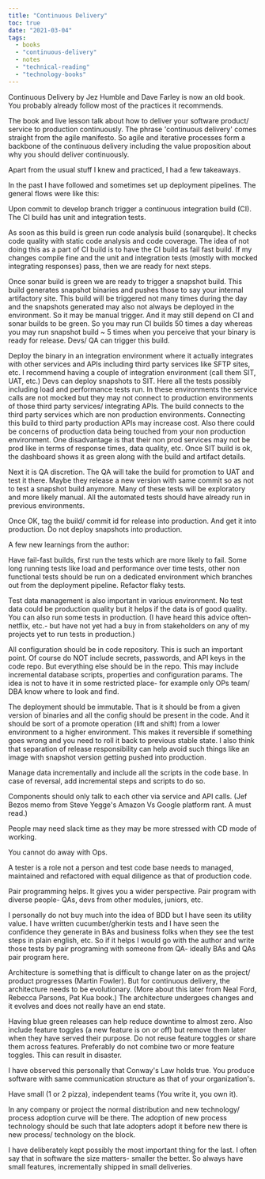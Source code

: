 ```yaml
---
title: "Continuous Delivery"
toc: true
date: "2021-03-04"
tags: 
  - books
  - "continuous-delivery"
  - notes
  - "technical-reading"
  - "technology-books"
---
```


Continuous Delivery by Jez Humble and Dave Farley is now an old book. You probably already follow most of the practices it recommends.

The book and live lesson talk about how to deliver your software product/ service to production continuously. The phrase 'continuous delivery' comes straight from the agile manifesto. So agile and iterative processes form a backbone of the continuous delivery including the value proposition about why you should deliver continuously.

Apart from the usual stuff I knew and practiced, I had a few takeaways.

In the past I have followed and sometimes set up deployment pipelines. The general flows were like this:

Upon commit to develop branch trigger a continuous integration build (CI). The CI build has unit and integration tests.

As soon as this build is green run code analysis build (sonarqube). It checks code quality with static code analysis and code coverage. The idea of not doing this as a part of CI build is to have the CI build as fail fast build. If my changes compile fine and the unit and integration tests (mostly with mocked integrating responses) pass, then we are ready for next steps.

Once sonar build is green we are ready to trigger a snapshot build. This build generates snapshot binaries and pushes those to say your internal artifactory site. This build will be triggered not many times during the day and the snapshots generated may also not always be deployed in the environment. So it may be manual trigger. And it may still depend on CI and sonar builds to be green. So you may run CI builds 50 times a day whereas you may run snapshot build ~ 5 times when you perceive that your binary is ready for release. Devs/ QA can trigger this build.

Deploy the binary in an integration environment where it actually integrates with other services and APIs including third party services like SFTP sites, etc. I recommend having a couple of integration environment (call them SIT, UAT, etc.) Devs can deploy snapshots to SIT. Here all the tests possibly including load and performance tests run. In these environments the service calls are not mocked but they may not connect to production environments of those third party services/ integrating APIs. The build connects to the third party services which are non production environments. Connecting this build to third party production APIs may increase cost. Also there could be concerns of production data being touched from your non production environment. One disadvantage is that their non prod services may not be prod like in terms of response times, data quality, etc. Once SIT build is ok, the dashboard shows it as green along with the build and artifact details.

Next it is QA discretion. The QA will take the build for promotion to UAT and test it there. Maybe they release a new version with same commit so as not to test a snapshot build anymore. Many of these tests will be exploratory and more likely manual. All the automated tests should have already run in previous environments.

Once OK, tag the build/ commit id for release into production. And get it into production. Do not deploy snapshots into production.

A few new learnings from the author:

Have fail-fast builds, first run the tests which are more likely to fail. Some long running tests like load and performance over time tests, other non functional tests should be run on a dedicated environment which branches out from the deployment pipeline. Refactor flaky tests.

Test data management is also important in various environment. No test data could be production quality but it helps if the data is of good quality. You can also run some tests in production. (I have heard this advice often- netflix, etc.- but have not yet had a buy in from stakeholders on any of my projects yet to run tests in production.)

All configuration should be in code repository. This is such an important point. Of course do NOT include secrets, passwords, and API keys in the code repo. But everything else should be in the repo. This may include incremental database scripts, properties and configuration params. The idea is not to have it in some restricted place- for example only OPs team/ DBA know where to look and find.

The deployment should be immutable. That is it should be from a given version of binaries and all the config should be present in the code. And it should be sort of a promote operation (lift and shift) from a lower environment to a higher environment. This makes it reversible if something goes wrong and you need to roll it back to previous stable state. I also think that separation of release responsibility can help avoid such things like an image with snapshot version getting pushed into production.

Manage data incrementally and include all the scripts in the code base. In case of reversal, add incremental steps and scripts to do so.

Components should only talk to each other via service and API calls. (Jef Bezos memo from Steve Yegge's Amazon Vs Google platform rant. A must read.)

People may need slack time as they may be more stressed with CD mode of working.

You cannot do away with Ops.

A tester is a role not a person and test code base needs to managed, maintained and refactored with equal diligence as that of production code.

Pair programming helps. It gives you a wider perspective. Pair program with diverse people- QAs, devs from other modules, juniors, etc.

I personally do not buy much into the idea of BDD but I have seen its utility value. I have written cucumber/gherkin tests and I have seen the confidence they generate in BAs and business folks when they see the test steps in plain english, etc. So if it helps I would go with the author and write those tests by pair programing with someone from QA- ideally BAs and QAs pair program here.

Architecture is something that is difficult to change later on as the project/ product progresses (Martin Fowler). But for continuous delivery, the architecture needs to be evolutionary. (More about this later from Neal Ford, Rebecca Parsons, Pat Kua book.) The architecture undergoes changes and it evolves and does not really have an end state.

Having blue green releases can help reduce downtime to almost zero. Also include feature toggles (a new feature is on or off) but remove them later when they have served their purpose. Do not reuse feature toggles or share them across features. Preferably do not combine two or more feature toggles. This can result in disaster.

I have observed this personally that Conway's Law holds true. You produce software with same communication structure as that of your organization's.

Have small (1 or 2 pizza), independent teams (You write it, you own it).

In any company or project the normal distribution and new technology/ process adoption curve will be there. The adoption of new process technology should be such that late adopters adopt it before new there is new process/ technology on the block.

I have deliberately kept possibly the most important thing for the last. I often say that in software the size matters- smaller the better. So always have small features, incrementally shipped in small deliveries.
